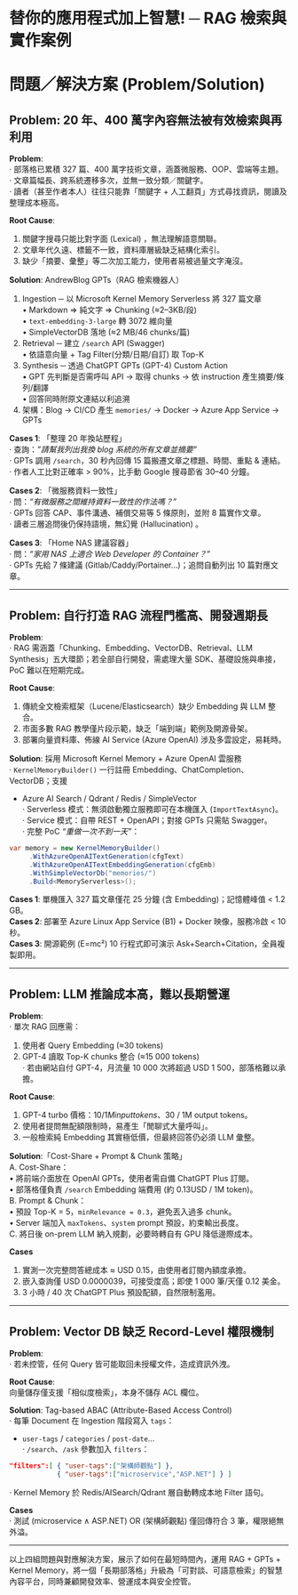 # 替你的應用程式加上智慧! ─ RAG 檢索與實作案例

# 問題／解決方案 (Problem/Solution)

## Problem: 20 年、400 萬字內容無法被有效檢索與再利用  
**Problem**:  
‧ 部落格已累積 327 篇、400 萬字技術文章，涵蓋微服務、OOP、雲端等主題。  
‧ 文章篇幅長、跨系統遷移多次，並無一致分類／關鍵字。  
‧ 讀者（甚至作者本人）往往只能靠「關鍵字 + 人工翻頁」方式尋找資訊，閱讀及整理成本極高。  

**Root Cause**:  
1. 關鍵字搜尋只能比對字面 (Lexical) ，無法理解語意關聯。  
2. 文章年代久遠、標籤不一致，資料庫層級缺乏結構化索引。  
3. 缺少「摘要、彙整」等二次加工能力，使用者易被過量文字淹沒。  

**Solution**: AndrewBlog GPTs（RAG 檢索機器人）  
1. Ingestion ─ 以 Microsoft Kernel Memory Serverless 將 327 篇文章  
   • Markdown ⇒ 純文字 ⇒ Chunking (≈2–3KB/段)  
   • `text-embedding-3-large` 轉 3072 維向量  
   • SimpleVectorDB 落地 (≈2 MB/46 chunks/篇)  
2. Retrieval ─ 建立 `/search` API (Swagger)  
   • 依語意向量 + Tag Filter(分類/日期/自訂) 取 Top-K  
3. Synthesis ─ 透過 ChatGPT GPTs (GPT-4) Custom Action  
   • GPT 先判斷是否需呼叫 API → 取得 chunks → 依 instruction 產生摘要/條列/翻譯  
   • 回答同時附原文連結以利追溯  
4. 架構：Blog → CI/CD 產生 `memories/` → Docker → Azure App Service → GPTs  

**Cases 1**: 「整理 20 年換站歷程」  
‧ 查詢：*”請幫我列出我換 blog 系統的所有文章並摘要”*  
‧ GPTs 調用 `/search`，30 秒內回傳 15 篇搬遷文章之標題、時間、重點 & 連結。  
‧ 作者人工比對正確率 > 90%，比手動 Google 搜尋節省 30–40 分鐘。  

**Cases 2**: 「微服務資料一致性」  
‧ 問：*“有微服務之間維持資料一致性的作法嗎？”*  
‧ GPTs 回答 CAP、事件溝通、補償交易等 5 條原則，並附 8 篇實作文章。  
‧ 讀者三層追問後仍保持語境，無幻覺 (Hallucination) 。  

**Cases 3**: 「Home NAS 建議容器」  
‧ 問：*“家用 NAS 上適合 Web Developer 的 Container？”*  
‧ GPTs 先給 7 條建議 (Gitlab/Caddy/Portainer…)；追問自動列出 10 篇對應文章。  

---

## Problem: 自行打造 RAG 流程門檻高、開發週期長  
**Problem**:  
‧ RAG 需涵蓋「Chunking、Embedding、VectorDB、Retrieval、LLM Synthesis」五大環節；若全部自行開發，需處理大量 SDK、基礎設施與串接，PoC 難以在短期完成。  

**Root Cause**:  
1. 傳統全文檢索框架（Lucene/Elasticsearch）缺少 Embedding 與 LLM 整合。  
2. 市面多數 RAG 教學僅片段示範，缺乏「端到端」範例及開源骨架。  
3. 部署向量資料庫、佈線 AI Service (Azure OpenAI) 涉及多雲設定，易耗時。  

**Solution**: 採用 Microsoft Kernel Memory + Azure OpenAI 雲服務  
‧ `KernelMemoryBuilder()` 一行註冊 Embedding、ChatCompletion、VectorDB；支援  
  - Azure AI Search / Qdrant / Redis / SimpleVector  
‧ Serverless 模式：無須啟動獨立服務即可在本機匯入 (`ImportTextAsync`)。  
‧ Service 模式：自帶 REST + OpenAPI；對接 GPTs 只需貼 Swagger。  
‧ 完整 PoC *“重做一次不到一天”*：  
  ```csharp
  var memory = new KernelMemoryBuilder()
       .WithAzureOpenAITextGeneration(cfgText)
       .WithAzureOpenAITextEmbeddingGeneration(cfgEmb)
       .WithSimpleVectorDb("memories/")
       .Build<MemoryServerless>();
  ```

**Cases 1**: 單機匯入 327 篇文章僅花 25 分鐘 (含 Embedding)；記憶體峰值 < 1.2 GB。  
**Cases 2**: 部署至 Azure Linux App Service (B1) + Docker 映像，服務冷啟 < 10 秒。  
**Cases 3**: 開源範例 (E=mc²) 10 行程式即可演示 Ask+Search+Citation，全員複製即用。  

---

## Problem: LLM 推論成本高，難以長期營運  
**Problem**:  
‧ 單次 RAG 回應需：  
  1) 使用者 Query Embedding (≈30 tokens)  
  2) GPT-4 讀取 Top-K chunks 整合 (≈15 000 tokens)  
‧ 若由網站自付 GPT-4，月流量 10 000 次將超過 USD 1 500，部落格難以承擔。  

**Root Cause**:  
1. GPT-4 turbo 價格：$10 / 1M input tokens、$30 / 1M output tokens。  
2. 使用者提問無配額限制時，易產生「閒聊式大量呼叫」。  
3. 一般檢索純 Embedding 其實極低價，但最終回答仍必須 LLM 彙整。  

**Solution**:「Cost-Share + Prompt & Chunk 策略」  
A. Cost-Share：  
   • 將前端介面放在 OpenAI GPTs，使用者需自備 ChatGPT Plus 訂閱。  
   • 部落格僅負責 `/search` Embedding 端費用 (約 0.13USD / 1M token)。  
B. Prompt & Chunk：  
   • 預設 Top-K = 5，`minRelevance = 0.3`，避免丟入過多 chunk。  
   • Server 端加入 `maxTokens`、`system` prompt 預設，約束輸出長度。  
C. 將日後 on-prem LLM 納入規劃，必要時轉自有 GPU 降低邊際成本。  

**Cases**  
1. 實測一次完整問答總成本 ≈ USD 0.15，由使用者訂閱內額度承擔。  
2. 嵌入查詢僅 USD 0.0000039，可接受度高；即使 1 000 筆/天僅 0.12 美金。  
3. 3 小時 / 40 次 ChatGPT Plus 預設配額，自然限制濫用。  

---

## Problem: Vector DB 缺乏 Record-Level 權限機制  
**Problem**:  
‧ 若未控管，任何 Query 皆可能取回未授權文件，造成資訊外洩。  

**Root Cause**:  
向量儲存僅支援「相似度檢索」，本身不儲存 ACL 欄位。  

**Solution**: Tag-based ABAC (Attribute-Based Access Control)  
‧ 每筆 Document 在 Ingestion 階段寫入 `tags`：  
  - `user-tags` / `categories` / `post-date`…  
‧ `/search`、`/ask` 參數加入 `filters`：  
  ```json
  "filters":[ { "user-tags":["架構師觀點"] },
              { "user-tags":["microservice","ASP.NET"] } ]
  ```  
‧ Kernel Memory 於 Redis/AISearch/Qdrant 層自動轉成本地 Filter 語句。  

**Cases**  
‧ 測試 (microservice ∧ ASP.NET) OR (架構師觀點) 僅回傳符合 3 筆，權限絕無外溢。  

---

以上四組問題與對應解決方案，展示了如何在最短時間內，運用 RAG + GPTs + Kernel Memory，將一個「長期部落格」升級為「可對談、可語意檢索」的智慧內容平台，同時兼顧開發效率、營運成本與安全控管。